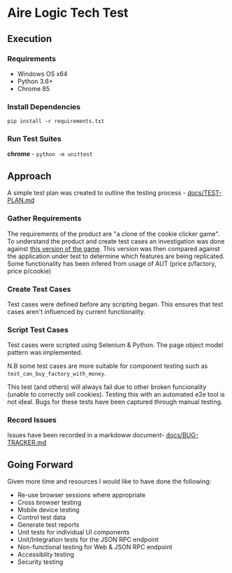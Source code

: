 # Aire Logic Tech Test

## Execution

### Requirements

- Windows OS x64
- Python 3.6+
- Chrome 85

### Install Dependencies

`pip install -r requirements.txt`

### Run Test Suites

__chrome__ - `python -m unittest`

## Approach

A simple test plan was created to outline the testing process - [docs/TEST-PLAN.md](docs/TEST-PLAN.md)

### Gather Requirements

The requirements of the product are "a clone of the cookie clicker game". To understand the product and create test cases an investigation was done against [this version of the game](https://orteil.dashnet.org/cookieclicker/). This version was then compared against the application under test to determine which features are being replicated. Some functionality has been infered from usage of AUT (price p/factory, price p/cookie)

### Create Test Cases

Test cases were defined before any scripting began. This ensures that test cases aren't influenced by current functionality.

### Script Test Cases

Test cases were scripted using Selenium & Python. The page object model pattern was implemented. 

N.B some test cases are more suitable for component testing such as `test_can_buy_factory_with_money`. 

This test (and others) will always fail due to other broken funcionality (unable to correctly sell cookies). Testing this with an automated e2e tool is not ideal. Bugs for these tests have been captured through manual testing.

### Record Issues

Issues have been recorded in a markdoww document- [docs/BUG-TRACKER.md](docs/BUG-TRACKER.md)

## Going Forward

Given more time and resources I would like to have done the following:

- Re-use browser sessions where appropriate
- Cross browser testing
- Mobile device testing
- Control test data
- Generate test reports
- Unit tests for individual UI components
- Unit/Integration tests for the JSON RPC endpoint
- Non-functional testing for Web & JSON RPC endpoint
- Accessiblity testing
- Security testing
